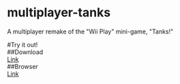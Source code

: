 # multiplayer-tanks
A multiplayer remake of the "Wii Play" mini-game, "Tanks!"

#Try it out!  
##Download  
[Link](https://github.com/hadley31/multiplayer-tanks)  
##Browser  
[Link](https://github.com/hadley31/multiplayer-tanks)
